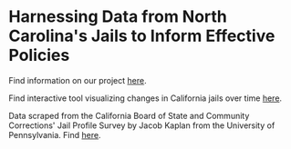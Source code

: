 # Harnessing Data from North Carolina's Jails to Inform Effective Policies
Find information on our project [here](https://bassconnections.duke.edu/project-teams/harnessing-data-north-carolinas-jails-inform-effective-policies-2020-2021).

Find interactive tool visualizing changes in California jails over time [here](https://kalleyhuang.shinyapps.io/california_jails_app/).

Data scraped from the California Board of State and Community Corrections' Jail Profile Survey by Jacob Kaplan from the University of Pennsylvania. Find [here](https://www.openicpsr.org/openicpsr/project/104560/version/V7/view).
